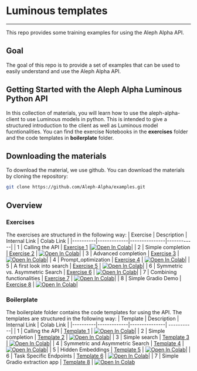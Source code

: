 # Luminous templates
-------------------
This repo provides some training examples for using the Aleph Alpha API.

## Goal
The goal of this repo is to provide a set of examples that can be used to easily understand and use the Aleph Alpha API.

## Getting Started with the Aleph Alpha Luminous Python API
In this collection of materials, you will learn how to use the aleph-alpha-client to use Luminous models in python.
This is intended to give a structured introduction to the client as well as Luminous model fucntionalities.
You can find the exercise Notebooks in the **exercises** folder and the code templates in **boilerplate** folder.

## Downloading the materials
To download the material, we use github. You can download the materials by cloning the repository:
```bash
git clone https://github.com/Aleph-Alpha/examples.git
```

## Overview

### Exercises
The exercises are structured in the following way:
| Exercise | Description | Internal Link | Colab Link |
|----------|-------------|---------------|------------|
| 1 | Calling the API | [Exercise 1](exercises/01_api.ipynb) |[![Open In Colab](https://colab.research.google.com/assets/colab-badge.svg)](https://colab.research.google.com/github/Aleph-Alpha/examples/blob/main/exercises/01_api.ipynb)|
| 2 | Simple completion | [Exercise 2](exercises/02_exercise_a.ipynb) | [![Open In Colab](https://colab.research.google.com/assets/colab-badge.svg)](https://colab.research.google.com/github/Aleph-Alpha/examples/blob/main/exercises/02_exercise_a.ipynb)|
| 3 | Advanced completion | [Exercise 3](exercises/03_exercise_b.ipynb) |   [![Open In Colab](https://colab.research.google.com/assets/colab-badge.svg)](https://colab.research.google.com/github/Aleph-Alpha/examples/blob/main/exercises/03_exercise_b.ipynb)|
| 4 | Prompt_optimization | [Exercise 4](exercises/04_exercise_c.ipynb) |   [![Open In Colab](https://colab.research.google.com/assets/colab-badge.svg)](https://colab.research.google.com/github/Aleph-Alpha/examples/blob/main/exercises/04_exercise_c.ipynb)|
| 5 | A first look into search | [Exercise 5](exercises/05_exercise_d.ipynb) |  [![Open In Colab](https://colab.research.google.com/assets/colab-badge.svg)](https://colab.research.google.com/github/Aleph-Alpha/examples/blob/main/exercises/05_exercise_d.ipynb)|
| 6 | Symmetric vs. Asymmetric Search | [Exercise 6](exercises/06_exercise_e.ipynb) |   [![Open In Colab](https://colab.research.google.com/assets/colab-badge.svg)](https://colab.research.google.com/github/Aleph-Alpha/examples/blob/main/exercises/06_exercise_e.ipynb)|
| 7 | Combining functionalities | [Exercise 7](exercises/07_exercise_f.ipynb) |  [![Open In Colab](https://colab.research.google.com/assets/colab-badge.svg)](https://colab.research.google.com/github/Aleph-Alpha/examples/blob/main/exercises/07_exercise_f.ipynb)|
| 8 | Simple Gradio Demo | [Exercise 8](exercises/08_exercise_g.ipynb) | [![Open In Colab](https://colab.research.google.com/assets/colab-badge.svg)](https://colab.research.google.com/github/Aleph-Alpha/examples/blob/main/exercises/08_exercise_g.ipynb)|


### Boilerplate
The boilerplate folder contains the code templates for using the API. The templates are structured in the following way:
| Template | Description | Internal Link |  Colab Link |
|----------|-------------|---------------|  -----------|
| 1 | Calling the API | [Template 1](boilerplate/01_using_client.ipynb) |    [![Open In Colab](https://colab.research.google.com/assets/colab-badge.svg)](https://colab.research.google.com/github/Aleph-Alpha/examples/blob/main/boilerplate/01_using_client.ipynb)|
| 2 | Simple completion | [Template 2](boilerplate/02_prompting.ipynb) |    [![Open In Colab](https://colab.research.google.com/assets/colab-badge.svg)](https://colab.research.google.com/github/Aleph-Alpha/examples/blob/main/boilerplate/02_prompting.ipynb)|
| 3 | Simple search | [Template 3](boilerplate/03_simple_search.ipynb) |    [![Open In Colab](https://colab.research.google.com/assets/colab-badge.svg)](https://colab.research.google.com/github/Aleph-Alpha/examples/blob/main/boilerplate/03_simple_search.ipynb)|
| 4 | Symmetric and Asymmetric Search | [Template 4](boilerplate/04_semantic_search.ipynb) |    [![Open In Colab](https://colab.research.google.com/assets/colab-badge.svg)](https://colab.research.google.com/github/Aleph-Alpha/examples/blob/main/boilerplate/04_semantic_search.ipynb)|
| 5 | Hidden Embeddings | [Template 5](boilerplate/05_hidden_embeddings.ipynb) |    [![Open In Colab](https://colab.research.google.com/assets/colab-badge.svg)](https://colab.research.google.com/github/Aleph-Alpha/examples/blob/main/boilerplate/05_hidden_embeddings.ipynb)|
| 6 | Task Specific Endpoints | [Template 6](boilerplate/06_task_specific_endpoints.ipynb) |    [![Open In Colab](https://colab.research.google.com/assets/colab-badge.svg)](https://colab.research.google.com/github/Aleph-Alpha/examples/blob/main/boilerplate/06_task_specific_endpoints.ipynb)|
| 7 | Simple Gradio extraction app | [Template 8](boilerplate/08_gradio_app.ipynb) |    [![Open In Colab](https://colab.research.google.com/assets/colab-badge.svg)](https://colab.research.google.com/github/Aleph-Alpha/examples/blob/main/boilerplate/08_gradio_app.ipynb)